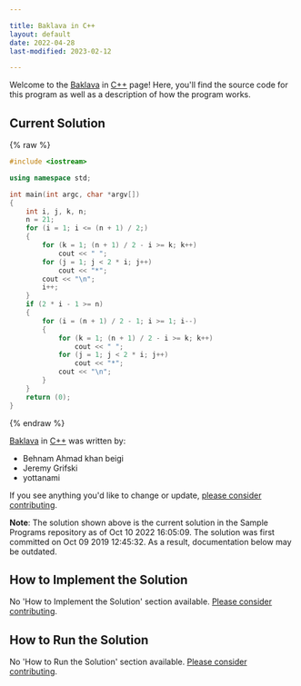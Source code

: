 ```yaml
---

title: Baklava in C++
layout: default
date: 2022-04-28
last-modified: 2023-02-12

---
```


Welcome to the [Baklava](https://sampleprograms.io/projects/baklava) in [C++](https://sampleprograms.io/languages/c-plus-plus) page! Here, you'll find the source code for this program as well as a description of how the program works.

## Current Solution

{% raw %}

```c++
#include <iostream>

using namespace std;

int main(int argc, char *argv[])
{
    int i, j, k, n;
    n = 21;
    for (i = 1; i <= (n + 1) / 2;)
    {
        for (k = 1; (n + 1) / 2 - i >= k; k++)
            cout << " ";
        for (j = 1; j < 2 * i; j++)
            cout << "*";
        cout << "\n";
        i++;
    }
    if (2 * i - 1 >= n)
    {
        for (i = (n + 1) / 2 - 1; i >= 1; i--)
        {
            for (k = 1; (n + 1) / 2 - i >= k; k++)
                cout << " ";
            for (j = 1; j < 2 * i; j++)
                cout << "*";
            cout << "\n";
        }
    }
    return (0);
}
```

{% endraw %}

[Baklava](https://sampleprograms.io/projects/baklava) in [C++](https://sampleprograms.io/languages/c-plus-plus) was written by:

- Behnam Ahmad khan beigi
- Jeremy Grifski
- yottanami

If you see anything you'd like to change or update, [please consider contributing](https://github.com/TheRenegadeCoder/sample-programs).

**Note**: The solution shown above is the current solution in the Sample Programs repository as of Oct 10 2022 16:05:09. The solution was first committed on Oct 09 2019 12:45:32. As a result, documentation below may be outdated.

## How to Implement the Solution

No 'How to Implement the Solution' section available. [Please consider contributing](https://github.com/TheRenegadeCoder/sample-programs-website).

## How to Run the Solution

No 'How to Run the Solution' section available. [Please consider contributing](https://github.com/TheRenegadeCoder/sample-programs-website).